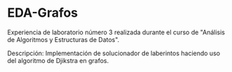 # EDA-Grafos

Experiencia de laboratorio número 3 realizada durante el curso de "Análisis de Algoritmos y Estructuras de Datos".

Descripción: Implementación de solucionador de laberintos haciendo uso del algoritmo de Djikstra en grafos.
